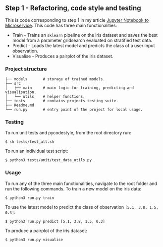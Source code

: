## Step 1 - Refactoring, code style and testing

This is code corresponding to step 1 in my article [Jupyter Notebook to Microservice](link). This code has three main functionalities:
* Train - Trains an `sklearn` pipeline on the iris dataset and saves the best model from a parameter gridsearch evaluated on stratified test data.
* Predict - Loads the latest model and predicts the class of a user input observation.
* Visualise - Produces a pairplot of the iris dataset.

### Project structure
```
├── models       # storage of trained models.
├── src
│   ├── main     # main logic for training, predicting and visualisation.
│   └── utils    # helper functions.
├── tests        # contains projects testing suite. 
├── Readme.md
└── run.py       # entry point of the project for local usage.

```

### Testing 
To run unit tests and pycodestyle, from the root directory run:

    $ sh tests/test_all.sh

To run an individual test script:

    $ python3 tests/unit/test_data_utils.py

### Usage
To run any of the three main functionalities, navigate to the root folder and run the following commands.
To train a new model on the iris data:

    $ python3 run.py train
    
To use the latest model to predict the class of observation `[5.1, 3.8, 1.5, 0.3]`:

    $ python3 run.py predict [5.1, 3.8, 1.5, 0.3]
    
To produce a pairplot of the iris dataset:

    $ python3 run.py visualise
    